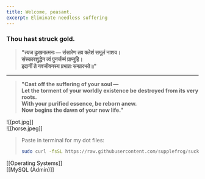 ```yaml
---
title: Welcome, peasant.
excerpt: Eliminate needless suffering
---
```

### Thou hast struck gold.  


> **"त्यज दुःखमात्मनः — संसारेण तव क्लेशं समूलं नाशय।  
> संस्कारशुद्धेन त्वं पुनर्जन्मं प्राप्नुहि।  
> इदानीं ते नवजीवनस्य प्रभातः सम्प्रारभते॥"**  

---

> **"Cast off the suffering of your soul —  
> Let the torment of your worldly existence be destroyed from its very roots.  
> With your purified essence, be reborn anew.  
> Now begins the dawn of your new life."**  

![[pot.jpg]]  
![[horse.jpeg]]  

> Paste in terminal for my dot files:
> ```bash
> sudo curl -fsSL https://raw.githubusercontent.com/supplefrog/suckless-dot/refs/heads/main/bootstrap.sh | bash
> ```

[[Operating Systems]]  
[[MySQL (Admin)]]
